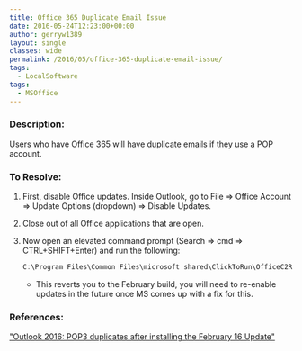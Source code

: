 ```yaml
---
title: Office 365 Duplicate Email Issue
date: 2016-05-24T12:23:00+00:00
author: gerryw1389
layout: single
classes: wide
permalink: /2016/05/office-365-duplicate-email-issue/
tags:
  - LocalSoftware
tags:
  - MSOffice
---
```

<!--more-->

### Description:

Users who have Office 365 will have duplicate emails if they use a POP account.

### To Resolve:

1. First, disable Office updates. Inside Outlook, go to File => Office Account => Update Options (dropdown) => Disable Updates.

2. Close out of all Office applications that are open.

3. Now open an elevated command prompt (Search => cmd => CTRL+SHIFT+Enter) and run the following:

   ```powershell
   C:\Program Files\Common Files\microsoft shared\ClickToRun\OfficeC2RClient.exe /update user updatetoversion=16.0.6366.2068
   ```

   - This reverts you to the February build, you will need to re-enable updates in the future once MS comes up with a fix for this.

### References:

["Outlook 2016: POP3 duplicates after installing the February 16 Update"](https://www.howto-outlook.com/news/outlook-2016-pop3-duplicates-february-2016.htm)